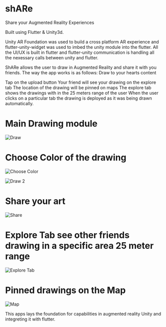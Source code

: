 # shARe

Share your Augmented Reality Experiences

Built using Flutter & Unity3d.

Unity AR Foundation was used to build a cross platform AR experience and flutter-unity-widget was used to imbed the unity module into the flutter.
All the UI/UX is built in flutter and flutter-unity communication is handling all the nexessary calls between unity and flutter.

ShARe allows the user to draw in Augmented Reality and share it with you friends. The way the app works is as follows:
Draw to your hearts content


Tap on the upload button
Your friend will see your drawing on the explore tab
The location of the drawing will be pinned on maps
The explore tab shows the drawings with in the 25 meters range of the user
When the user clicks on a particular tab the drawing is deployed as it was being drawn automatically.

# Main Drawing module
![Draw](https://user-images.githubusercontent.com/51245088/172380138-126904b0-57b0-4620-bce0-d95e9d4e62f6.jpg)

# Choose Color of the drawing
![Choose Color](https://user-images.githubusercontent.com/51245088/172380105-dc21cd98-c19f-4fc2-9d64-1a6890fadd63.jpg)


![Draw 2](https://user-images.githubusercontent.com/51245088/172380174-22fb3846-91ef-424f-a524-5a013c8c00d9.jpg)

# Share your art
![Share](https://user-images.githubusercontent.com/51245088/172380187-ec3fdcd8-96d2-4a9a-8c23-4c32a6458942.jpg)


# Explore Tab see other friends drawing in a specific area 25 meter range
![Explore Tab](https://user-images.githubusercontent.com/51245088/172380660-1ee43756-d64c-41e2-a739-b84a03d5866e.jpg)

# Pinned drawings on the Map
![Map](https://user-images.githubusercontent.com/51245088/172380682-27cf6ab7-0442-444e-919e-7b0246b47f0f.jpg)


This apps lays the foundation for capabilities in augmented reality Unity and integreting it with flutter.





